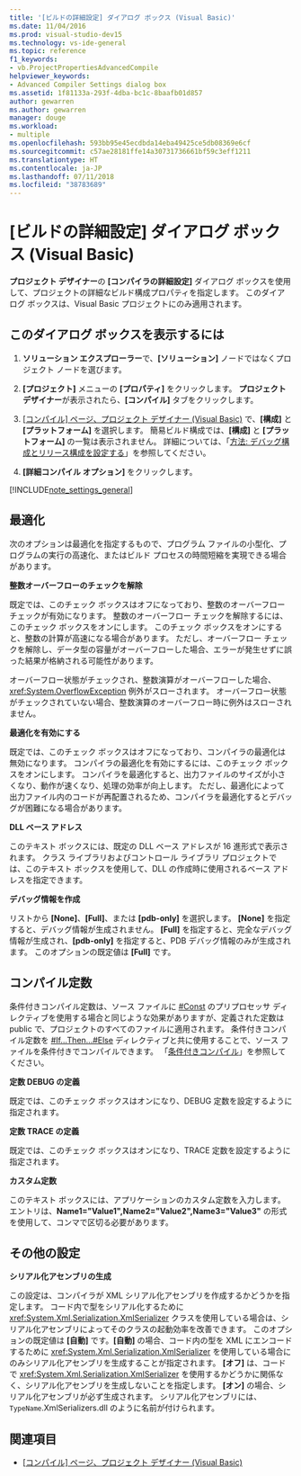 ```yaml
---
title: '[ビルドの詳細設定] ダイアログ ボックス (Visual Basic)'
ms.date: 11/04/2016
ms.prod: visual-studio-dev15
ms.technology: vs-ide-general
ms.topic: reference
f1_keywords:
- vb.ProjectPropertiesAdvancedCompile
helpviewer_keywords:
- Advanced Compiler Settings dialog box
ms.assetid: 1f81133a-293f-4dba-bc1c-8baafb01d857
author: gewarren
ms.author: gewarren
manager: douge
ms.workload:
- multiple
ms.openlocfilehash: 593bb95e45ecdbda14eba49425ce5db08369e6cf
ms.sourcegitcommit: c57ae28181ffe14a30731736661bf59c3eff1211
ms.translationtype: HT
ms.contentlocale: ja-JP
ms.lasthandoff: 07/11/2018
ms.locfileid: "38783689"
---
```

# <a name="advanced-compiler-settings-dialog-box-visual-basic"></a>[ビルドの詳細設定] ダイアログ ボックス (Visual Basic)

**プロジェクト デザイナー**の **[コンパイラの詳細設定]** ダイアログ ボックスを使用して、プロジェクトの詳細なビルド構成プロパティを指定します。 このダイアログ ボックスは、Visual Basic プロジェクトにのみ適用されます。

## <a name="to-access-this-dialog-box"></a>このダイアログ ボックスを表示するには

1.  **ソリューション エクスプローラー**で、**[ソリューション]** ノードではなくプロジェクト ノードを選びます。

2.  **[プロジェクト]** メニューの **[プロパティ]** をクリックします。 **プロジェクト デザイナー**が表示されたら、**[コンパイル]** タブをクリックします。

3.  [[コンパイル] ページ、プロジェクト デザイナー (Visual Basic)](../../ide/reference/compile-page-project-designer-visual-basic.md) で、**[構成]** と **[プラットフォーム]** を選択します。 簡易ビルド構成では、**[構成]** と **[プラットフォーム]** の一覧は表示されません。 詳細については、「[方法: デバッグ構成とリリース構成を設定する](../../debugger/how-to-set-debug-and-release-configurations.md)」を参照してください。

4.  **[詳細コンパイル オプション]** をクリックします。

[!INCLUDE[note_settings_general](../../data-tools/includes/note_settings_general_md.md)]

## <a name="optimizations"></a>最適化

 次のオプションは最適化を指定するもので、プログラム ファイルの小型化、プログラムの実行の高速化、またはビルド プロセスの時間短縮を実現できる場合があります。

**整数オーバーフローのチェックを解除**

既定では、このチェック ボックスはオフになっており、整数のオーバーフロー チェックが有効になります。 整数のオーバーフロー チェックを解除するには、このチェック ボックスをオンにします。 このチェック ボックスをオンにすると、整数の計算が高速になる場合があります。 ただし、オーバーフロー チェックを解除し、データ型の容量がオーバーフローした場合、エラーが発生せずに誤った結果が格納される可能性があります。

オーバーフロー状態がチェックされ、整数演算がオーバーフローした場合、<xref:System.OverflowException> 例外がスローされます。 オーバーフロー状態がチェックされていない場合、整数演算のオーバーフロー時に例外はスローされません。

**最適化を有効にする**

既定では、このチェック ボックスはオフになっており、コンパイラの最適化は無効になります。 コンパイラの最適化を有効にするには、このチェック ボックスをオンにします。 コンパイラを最適化すると、出力ファイルのサイズが小さくなり、動作が速くなり、処理の効率が向上します。 ただし、最適化によって出力ファイル内のコードが再配置されるため、コンパイラを最適化するとデバッグが困難になる場合があります。

 **DLL ベース アドレス**

 このテキスト ボックスには、既定の DLL ベース アドレスが 16 進形式で表示されます。 クラス ライブラリおよびコントロール ライブラリ プロジェクトでは、このテキスト ボックスを使用して、DLL の作成時に使用されるベース アドレスを指定できます。

 **デバッグ情報を作成**

 リストから **[None]**、**[Full]**、または **[pdb-only]** を選択します。 **[None]** を指定すると、デバッグ情報が生成されません。 **[Full]** を指定すると、完全なデバッグ情報が生成され、**[pdb-only]** を指定すると、PDB デバッグ情報のみが生成されます。 このオプションの既定値は **[Full]** です。

## <a name="compilation-constants"></a>コンパイル定数

条件付きコンパイル定数は、ソース ファイルに [#Const](/dotnet/visual-basic/language-reference/directives/const-directive) のプリプロセッサ ディレクティブを使用する場合と同じような効果がありますが、定義された定数は public で、プロジェクトのすべてのファイルに適用されます。 条件付きコンパイル定数を [#If...Then...#Else](/dotnet/visual-basic/language-reference/directives/if-then-else-directives) ディレクティブと共に使用することで、ソース ファイルを条件付きでコンパイルできます。 「[条件付きコンパイル](/dotnet/visual-basic/programming-guide/program-structure/conditional-compilation)」を参照してください。

 **定数 DEBUG の定義**

 既定では、このチェック ボックスはオンになり、DEBUG 定数を設定するように指定されます。

 **定数 TRACE の定義**

 既定では、このチェック ボックスはオンになり、TRACE 定数を設定するように指定されます。

 **カスタム定数**

 このテキスト ボックスには、アプリケーションのカスタム定数を入力します。 エントリは、**Name1="Value1",Name2="Value2",Name3="Value3"** の形式を使用して、コンマで区切る必要があります。

## <a name="other-settings"></a>その他の設定

**シリアル化アセンブリの生成**

この設定は、コンパイラが XML シリアル化アセンブリを作成するかどうかを指定します。 コード内で型をシリアル化するために <xref:System.Xml.Serialization.XmlSerializer> クラスを使用している場合は、シリアル化アセンブリによってそのクラスの起動効率を改善できます。 このオプションの既定値は **[自動]** です。**[自動]** の場合、コード内の型を XML にエンコードするために <xref:System.Xml.Serialization.XmlSerializer> を使用している場合にのみシリアル化アセンブリを生成することが指定されます。 **[オフ]** は、コードで <xref:System.Xml.Serialization.XmlSerializer> を使用するかどうかに関係なく、シリアル化アセンブリを生成しないことを指定します。 **[オン]** の場合、シリアル化アセンブリが必ず生成されます。 シリアル化アセンブリには、`TypeName`.XmlSerializers.dll のように名前が付けられます。

## <a name="see-also"></a>関連項目

- [[コンパイル] ページ、プロジェクト デザイナー (Visual Basic)](../../ide/reference/compile-page-project-designer-visual-basic.md)